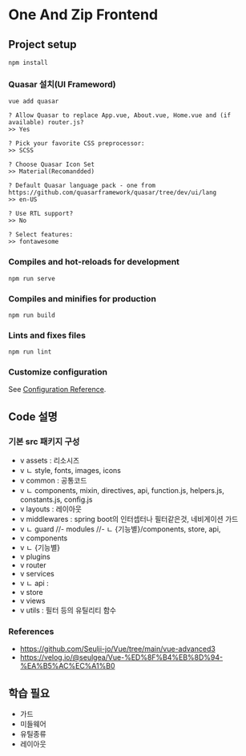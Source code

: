 # One And Zip Frontend

## Project setup
```
npm install
```
### Quasar 설치(UI Frameword)
```
vue add quasar

? Allow Quasar to replace App.vue, About.vue, Home.vue and (if available) router.js?
>> Yes

? Pick your favorite CSS preprocessor: 
>> SCSS

? Choose Quasar Icon Set 
>> Material(Recomandded)

? Default Quasar language pack - one from https://github.com/quasarframework/quasar/tree/dev/ui/lang
>> en-US

? Use RTL support? 
>> No

? Select features: 
>> fontawesome

```

### Compiles and hot-reloads for development
```
npm run serve
```

### Compiles and minifies for production
```
npm run build
```

### Lints and fixes files
```
npm run lint
```

### Customize configuration
See [Configuration Reference](https://cli.vuejs.org/config/).

## Code 설명

### 기본 src 패키지 구성
- v assets : 리소시즈
- v ㄴ style, fonts, images, icons 
- v common : 공통코드
- v ㄴ components, mixin, directives, api, function.js, helpers.js, constants.js, config.js
- v layouts : 레이아웃
- v middlewares : spring boot의 인터셉터나 필터같은것, 네비게이션 가드
- v ㄴ guard
//- modules
//- ㄴ {기능별}/components, store, api, 
- v components
- v ㄴ {기능별}
- v plugins
- v router
- v services
- v ㄴ api : 
- v store
- v views
- v utils : 필터 등의 유틸리티 함수

### References
- https://github.com/Seulji-jo/Vue/tree/main/vue-advanced3
- https://velog.io/@seulgea/Vue-%ED%8F%B4%EB%8D%94-%EA%B5%AC%EC%A1%B0

## 학습 필요
- 가드
- 미들웨어
- 유틸종류
- 레이아웃